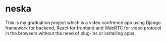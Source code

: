 # neska
This is my graduation project which is a video confrence app using Django framework for backend, React for frontend and WebRTC for video protocol in the browsers without the need of plug-ins or installing apps.
